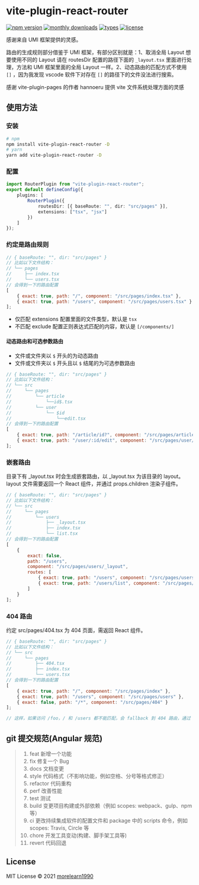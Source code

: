 # vite-plugin-react-router

[![npm version](https://badgen.net/npm/v/vite-plugin-react-router)](https://www.npmjs.com/package/vite-plugin-react-router)
[![monthly downloads](https://badgen.net/npm/dm/vite-plugin-react-router)](https://www.npmjs.com/package/vite-plugin-react-router)
[![types](https://badgen.net/npm/types/vite-plugin-react-router)](https://github.com/hannoeru/vite-plugin-react/blob/main/src/types.ts)
[![license](https://badgen.net/npm/license/vite-plugin-react-router)](https://github.com/hannoeru/vite-plugin-react-router/blob/main/LICENSE)

感谢来自 UMI 框架提供的灵感。

路由的生成规则部分借鉴于 UMI 框架，有部分区别就是：1、取消全局 Layout 想要使用不同的 Layout 请在 routesDir 配置的路径下面的 `_layout.tsx` 里面进行处理，方法和 UMI 框架里面的全局 Layout 一样。2、动态路由的匹配方式不使用 `[]` ，因为我发现 vscode 软件下对存在 `[]` 的路径下的文件没法进行搜索。

感谢 vite-plugin-pages 的作者 hannoeru 提供 vite 文件系统处理方面的灵感

## 使用方法

### 安装

```sh
# npm
npm install vite-plugin-react-router -D
# yarn
yarn add vite-plugin-react-router -D
```

### 配置

```ts
import RouterPlugin from "vite-plugin-react-router";
export default defineConfig({
    plugins: [
        RouterPlugin({
            routesDir: [{ baseRoute: "", dir: "src/pages" }],
            extensions: ["tsx", "jsx"]
        })
    ]
});
```

### 约定是路由规则

```js
// { baseRoute: "", dir: "src/pages" }
// 比如以下文件结构：
// └── pages
//     ├── index.tsx
//     └── users.tsx
// 会得到一下的路由配置
[
    { exact: true, path: "/", component: "/src/pages/index.tsx" },
    { exact: true, path: "/users", component: "/src/pages/users.tsx" }
];
```

-   仅匹配 extensions 配置里面的文件类型，默认是 `tsx`
-   不匹配 exclude 配置正则表达式匹配的内容，默认是 `[/components/]`

#### 动态路由和可选参数路由

-   文件或文件夹以 `$` 开头的为动态路由
-   文件或文件夹以 `$` 开头且以 `$` 结尾的为可选参数路由

```js
// { baseRoute: "", dir: "src/pages" }
// 比如以下文件结构：
// └── src
//     └── pages
//         └── article
//             └──id$.tsx
//         └── user
//             └── $id
//                 └──edit.tsx
// 会得到一下的路由配置
[
    { exact: true, path: "/article/id?", component: "/src/pages/article/id$.tsx" },
    { exact: true, path: "/user/:id/edit", component: "/src/pages/user/$id/edit.tsx" }
];
```

### 嵌套路由

目录下有 \_layout.tsx 时会生成嵌套路由，以 \_layout.tsx 为该目录的 layout。layout 文件需要返回一个 React 组件，并通过 props.children 渲染子组件。

```js
// { baseRoute: "", dir: "src/pages" }
// 比如以下文件结构：
// └── src
//     └── pages
//         └── users
//             ├── _layout.tsx
//             ├── index.tsx
//             └── list.tsx
// 会得到一下的路由配置
[
    {
        exact: false,
        path: "/users",
        component: "/src/pages/users/_layout",
        routes: [
            { exact: true, path: "/users", component: "/src/pages/users/index" },
            { exact: true, path: "/users/list", component: "/src/pages/users/list" }
        ]
    }
];
```

### 404 路由

约定 src/pages/404.tsx 为 404 页面，需返回 React 组件。

```js
// { baseRoute: "", dir: "src/pages" }
// 比如以下文件结构：
// └── src
//     └── pages
//         ├── 404.tsx
//         ├── index.tsx
//         └── users.tsx
// 会得到一下的路由配置
[
    { exact: true, path: "/", component: "/src/pages/index" },
    { exact: true, path: "/users", component: "/src/pages/users" },
    { exact: false, path: "/*", component: "/src/pages/404" }
];

// 这样，如果访问 /foo，/ 和 /users 都不能匹配，会 fallback 到 404 路由，通过 src/pages/404.tsx 进行渲染。
```

## git 提交规范(Angular 规范)

> 1.  feat 新增一个功能
> 2.  fix 修复一个 Bug
> 3.  docs 文档变更
> 4.  style 代码格式（不影响功能，例如空格、分号等格式修正）
> 5.  refactor 代码重构
> 6.  perf 改善性能
> 7.  test 测试
> 8.  build 变更项目构建或外部依赖（例如 scopes: webpack、gulp、npm 等）
> 9.  ci 更改持续集成软件的配置文件和 package 中的 scripts 命令，例如 scopes: Travis, Circle 等
> 10. chore 开发工具变动(构建、脚手架工具等)
> 11. revert 代码回退

## License

MIT License © 2021 [morelearn1990](https://github.com/morelearn1990)
